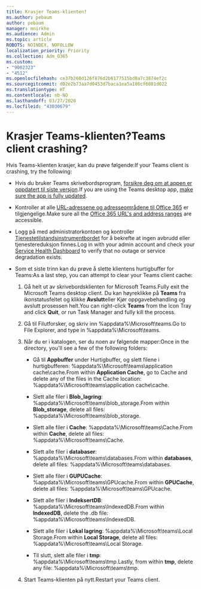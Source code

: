 ```yaml
---
title: Krasjer Teams-klienten?
ms.author: pebaum
author: pebaum
manager: mnirkhe
ms.audience: Admin
ms.topic: article
ROBOTS: NOINDEX, NOFOLLOW
localization_priority: Priority
ms.collection: Adm_O365
ms.custom:
- "9002323"
- "4512"
ms.openlocfilehash: ce37b260d126f876d2b6177515bd8a7c3874ef2c
ms.sourcegitcommit: d02e2b73aa7d0453d7baca1ea5a186cf6081d022
ms.translationtype: HT
ms.contentlocale: nb-NO
ms.lasthandoff: 03/27/2020
ms.locfileid: "43030679"
---
```

# <a name="teams-client-crashing"></a><span data-ttu-id="0c7ff-102">Krasjer Teams-klienten?</span><span class="sxs-lookup"><span data-stu-id="0c7ff-102">Teams client crashing?</span></span>

<span data-ttu-id="0c7ff-103">Hvis Teams-klienten krasjer, kan du prøve følgende:</span><span class="sxs-lookup"><span data-stu-id="0c7ff-103">If your Teams client is crashing, try the following:</span></span>

- <span data-ttu-id="0c7ff-104">Hvis du bruker Teams skrivebordsprogram, [forsikre deg om at appen er oppdatert til siste versjon](https://support.office.com/article/Update-Microsoft-Teams-535a8e4b-45f0-4f6c-8b3d-91bca7a51db1).</span><span class="sxs-lookup"><span data-stu-id="0c7ff-104">If you are using the Teams desktop app, [make sure the app is fully updated](https://support.office.com/article/Update-Microsoft-Teams-535a8e4b-45f0-4f6c-8b3d-91bca7a51db1).</span></span>

- <span data-ttu-id="0c7ff-105">Kontroller at alle [URL-adressene og adresseområdene til Office 365](https://docs.microsoft.com/microsoftteams/connectivity-issues) er tilgjengelige.</span><span class="sxs-lookup"><span data-stu-id="0c7ff-105">Make sure all the [Office 365 URL's and address ranges](https://docs.microsoft.com/microsoftteams/connectivity-issues) are accessible.</span></span>

- <span data-ttu-id="0c7ff-106">Logg på med administratorkontoen og kontroller [Tjenestetilstandsinstrumentbordet](https://docs.microsoft.com/office365/enterprise/view-service-health) for å bekrefte at ingen avbrudd eller tjenestereduksjon finnes.</span><span class="sxs-lookup"><span data-stu-id="0c7ff-106">Log in with your admin account and check your [Service Health Dashboard](https://docs.microsoft.com/office365/enterprise/view-service-health) to verify that no outage or service degradation exists.</span></span>

 - <span data-ttu-id="0c7ff-107">Som et siste trinn kan du prøve å slette klientens hurtigbuffer for Teams:</span><span class="sxs-lookup"><span data-stu-id="0c7ff-107">As a last step, you can attempt to clear your Teams client cache:</span></span>

    1.  <span data-ttu-id="0c7ff-108">Gå helt ut av skrivebordsklienten for Microsoft Teams.</span><span class="sxs-lookup"><span data-stu-id="0c7ff-108">Fully exit the Microsoft Teams desktop client.</span></span> <span data-ttu-id="0c7ff-109">Du kan høyreklikke på **Teams** fra ikonstatusfeltet og klikke **Avslutt**eller Kjør oppgavebehandling og avslutt prosessen helt.</span><span class="sxs-lookup"><span data-stu-id="0c7ff-109">You can right-click **Teams** from the Icon Tray and click **Quit**, or run Task Manager and fully kill the process.</span></span>

    2.  <span data-ttu-id="0c7ff-110">Gå til Filutforsker, og skriv inn %appdata%\Microsoft\teams.</span><span class="sxs-lookup"><span data-stu-id="0c7ff-110">Go to File Explorer, and type in %appdata%\Microsoft\teams.</span></span>

    3.  <span data-ttu-id="0c7ff-111">Når du er i katalogen, ser du noen av følgende mapper:</span><span class="sxs-lookup"><span data-stu-id="0c7ff-111">Once in the directory, you'll see a few of the following folders:</span></span>

         - <span data-ttu-id="0c7ff-112">Gå til **Appbuffer** under Hurtigbuffer, og slett filene i hurtigbufferen: %appdata%\Microsoft\teams\application cache\cache.</span><span class="sxs-lookup"><span data-stu-id="0c7ff-112">From within **Application Cache**, go to Cache and delete any of the files in the Cache location:  %appdata%\Microsoft\teams\application cache\cache.</span></span>

        - <span data-ttu-id="0c7ff-113">Slett alle filer i **Blob_lagring**: %appdata%\Microsoft\teams\blob_storage.</span><span class="sxs-lookup"><span data-stu-id="0c7ff-113">From within **Blob_storage**, delete all files: %appdata%\Microsoft\teams\blob_storage.</span></span>

        - <span data-ttu-id="0c7ff-114">Slett alle filer i **Cache**: %appdata%\Microsoft\teams\Cache.</span><span class="sxs-lookup"><span data-stu-id="0c7ff-114">From within **Cache**, delete all files: %appdata%\Microsoft\teams\Cache.</span></span>

        - <span data-ttu-id="0c7ff-115">Slett alle filer i **databaser**: %appdata%\Microsoft\teams\databases.</span><span class="sxs-lookup"><span data-stu-id="0c7ff-115">From within **databases**, delete all files: %appdata%\Microsoft\teams\databases.</span></span>

        - <span data-ttu-id="0c7ff-116">Slett alle filer i **GUPUCache**: %appdata%\Microsoft\teams\GPUcache.</span><span class="sxs-lookup"><span data-stu-id="0c7ff-116">From within **GPUCache**, delete all files: %appdata%\Microsoft\teams\GPUcache.</span></span>

        - <span data-ttu-id="0c7ff-117">Slett alle filer i **IndeksertDB**: %appdata%\Microsoft\teams\IndexedDB.</span><span class="sxs-lookup"><span data-stu-id="0c7ff-117">From within **IndexedDB**, delete the .db file: %appdata%\Microsoft\teams\IndexedDB.</span></span>

        - <span data-ttu-id="0c7ff-118">Slett alle filer i **Lokal lagring**: %appdata%\Microsoft\teams\Local Storage.</span><span class="sxs-lookup"><span data-stu-id="0c7ff-118">From within **Local Storage**, delete all files: %appdata%\Microsoft\teams\Local Storage.</span></span>

        - <span data-ttu-id="0c7ff-119">Til slutt, slett alle filer i **tmp**: %appdata%\Microsoft\teams\tmp.</span><span class="sxs-lookup"><span data-stu-id="0c7ff-119">Lastly, from within **tmp**, delete any file: %appdata%\Microsoft\teams\tmp.</span></span>

    4. <span data-ttu-id="0c7ff-120">Start Teams-klienten på nytt.</span><span class="sxs-lookup"><span data-stu-id="0c7ff-120">Restart your Teams client.</span></span>

